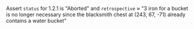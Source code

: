 Assert `status` for 1.2.1 is "Aborted" and `retrospective` ≈ "3 iron for a bucket is no longer necessary since the blacksmith chest at (243, 67, -71) already contains a water bucket"
